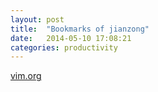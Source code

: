 ```yaml
---
layout: post
title:  "Bookmarks of jianzong"
date:   2014-05-10 17:08:21
categories: productivity
---
```


[vim.org](http://www.vim.org/)
